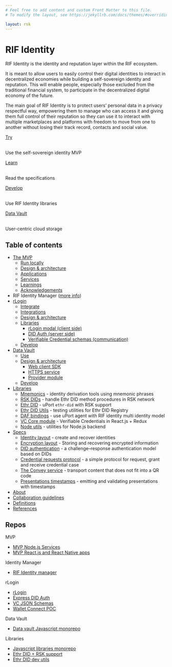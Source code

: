 ```yaml
---
# Feel free to add content and custom Front Matter to this file.
# To modify the layout, see https://jekyllrb.com/docs/themes/#overriding-theme-defaults

layout: rsk
---
```


# RIF Identity

RIF Identity is the identity and reputation layer within the RIF ecosystem.

It is meant to allow users to easily control their digital identities to interact in decentralized economies while building a self-sovereign identity and reputation. This will enable people, especially those excluded from the traditional financial system, to participate in the decentralized digital economy of the future.

The main goal of RIF Identity is to protect users’ personal data in a privacy respectful way, empowering them to manage who can access it and giving them full control of their reputation so they can use it to interact with multiple marketplaces and platforms with freedom to move from one to another without losing their track record, contacts and social value.

<div class="container the-stack">
  <div class="row rif_blue_text">
    <div class="col">
      <div class="rns-index-box">
        <a href="mvp">Try</a>
        <br />
        <br />
        <p>Use the self-sovereign identity MVP</p>
      </div>
    </div>
    <div class="col">
      <div class="rns-index-box">
        <a href="specs">Learn</a>
        <br />
        <br />
        <p>Read the specifications</p>
      </div>
    </div>
  </div>
  <div class="row rif_blue_text">
    <div class="col">
      <div class="rns-index-box">
        <a href="libraries">Develop</a>
        <br />
        <br />
        <p>Use RIF Identity libraries</p>
      </div>
    </div>
    <div class="col">
      <div class="rns-index-box">
        <a href="data-vault">Data Vault</a>
        <br />
        <br />
        <p>User-centric cloud storage</p>
      </div>
    </div>
  </div>
</div>

<!--
  <div class="row rif_blue_text">
    <div class="col">
      <div class="rns-index-box">
        <a href="rlogin">rLogin</a>
        <br />
        <br />
        <p>Web3 based authentication</p>
      </div>
    </div>
    <div class="col">
      <div class="rns-index-box">
        <a href="manager">Manage</a>
        <br />
        <br />
        <p>Let your users manage their identity</p>
      </div>
    </div>
  </div>
-->

## Table of contents

- [The MVP](mvp)
  - [Run locally](mvp/run)
  - [Design & architecture](mvp/architecture)
  - [Applications](mvp/applications)
  - [Services](mvp/services)
  - [Learnings](mvp/learnings)
  - [Acknowledgements](mvp/acknowledgements)
- RIF Identity Manager ([more info](https://github.com/rsksmart/rif-identity-manager))
- [rLogin](rlogin)
  - [Integrate](rlogin/integrate)
  - [Integrations](rlogin/integrations)
  - [Design & architecture](rlogin/architecture)
  - [Libraries](rlogin/libraries)
    - [rLogin modal (client side)](rlogin/libraries/modal)
    - [DID Auth (server side)](rlogin/libraries/express-did-auth)
    - [Verifiable Credential schemas (communication)](rlogin/libraries/vc-json-schemas)
  - [Develop](rlogin/develop)
- [Data Vault](data-vault)
  - [Use](data-vault/use)
  - [Design & architecture](data-vault/architecture)
    - [Web client SDK](data-vault/architecture/client)
    - [HTTPS service](data-vault/architecture/service)
    - [Provider module](data-vault/architecture/provider)
  - [Develop](data-vault/develop)
- [Libraries](libraries)
  - [Mnemonics](libraries/mnemonics) - identity derivation tools using mnemonic phrases
  - [RSK DIDs](libraries/rsk-ethr-did) - handle Ethr DID method procedures in RSK network
  - [Ethr DID](libraries/ethr-did) - uPort `ethr-did` with RSK support
  - [Ethr DID Utils](libraries/ethr-did-utils) - testing utilities for Ethr DID Registry
  - [DAF bindings](libraries/daf) - use uPort agent with RIF identity multi identity model
  - [VC Core module](libraries/core) - Verifiable Credentials in React.js + Redux
  - [Node utils](libraries/node-utils) - utilities for Node.js backend
- [Specs](specs)
  - [Identity layout](specs/identity-layout) - create and recover identities
  - [Encryption layout](specs/encryption-layout) - Storing and recovering encrypted information
  - [DID authentication](specs/did-auth) - a challenge–response authentication model based on DIDs
  - [Credential requests protocol](specs/credential-requests) - a simple protocol for request, grant and receive credential case
  - [The Convey service](specs/convey-service) - transport content that does not fit into a QR code
  - [Presentations timestamps](specs/presentation-timestamps) - emitting and validating presentations with timestamps
- [About](about)
- [Collaboration guidelines](contribute)
- [Definitions](definitions)
- [References](references)

<!--
- [RIF Identity Manager](manager)
  - [User guide](manager/user-guide)
  - [Design & architecture](manager/architecture)
  - [Develop](manager/develop)
- [rLogin](rlogin)
  - [Integrate](rlogin/integrate)
  - [Design & architecture](rlogin/architecture)
  - [Implementation](rlogin/implementation)
    - [rLogin modal (client side)](rlogin/implementation/modal)
    - [DID Auth (server side)](rlogin/implementation/express-did-auth)
    - [Verifiable Credential schemas (communication)](rlogin/implementation/vc-json-schemas)
  - [Develop](rlogin/develop)
- [FAQ](faq)
-->

## Repos

MVP

- [MVP Node.js Services](https://github.com/rsksmart/rif-identity-services)
- [MVP React.js and React Native apps](https://github.com/rsksmart/rif-identity-ui)

Identity Manager

- [RIF Identity manager](https://github.com/rsksmart/rif-identity-manager)

rLogin

- [rLogin](https://github.com/rsksmart/rLogin)
- [Express DID Auth](https://github.com/rsksmart/rif-identity.js/tree/develop/packages/express-did-auth)
- [VC JSON Schemas](https://github.com/rsksmart/vc-json-schemas)
- [Wallet Connect POC](https://github.com/rsksmart/RSKWalletConnect)

Data Vault

- [Data vault Javascript monorepo](https://github.com/rsksmart/rif-data-vault)

Libraries

- [Javascript libraries monorepo](https://github.com/rsksmart/rif-identity.js)
- [Ethr DID + RSK support](https://github.com/rsksmart/ethr-did)
- [Ethr DID dev utils](https://github.com/rsksmart/ethr-did-utils)
